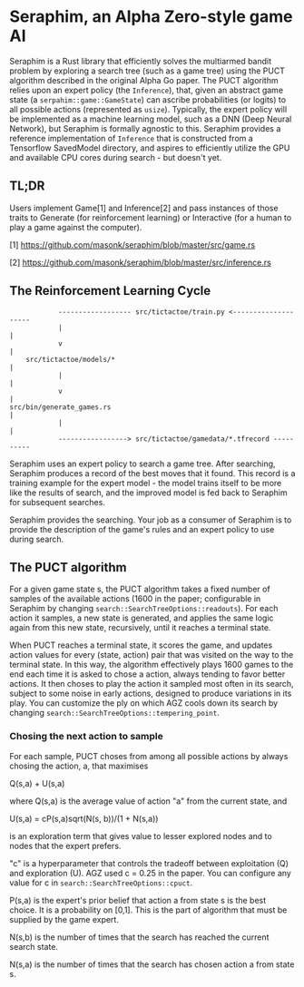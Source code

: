# Seraphim, an Alpha Zero-style game AI

Seraphim is a Rust library that efficiently solves the multiarmed bandit problem by exploring a search tree (such as a game tree) using the PUCT algorithm described in the original Alpha Go paper. The PUCT algorithm relies upon an expert policy (the `Inference`), that, given an abstract game state (a `serpahim::game::GameState`) can ascribe probabilities (or logits) to all possible actions (represented as `usize`).  Typically, the expert policy will be implemented as a machine learning model, such as a DNN (Deep Neural Network), but Seraphim is formally agnostic to this. Seraphim provides a reference implementation of `Inference` that is constructed from a Tensorflow SavedModel directory, and aspires to efficiently utilize the GPU and available CPU cores during search - but doesn't yet.

## TL;DR
Users implement Game[1] and Inference[2] and pass instances of those traits to Generate (for reinforcement learning) or Interactive (for a human to play a game against the computer).

[1] https://github.com/masonk/seraphim/blob/master/src/game.rs

[2] https://github.com/masonk/seraphim/blob/master/src/inference.rs

## The Reinforcement Learning Cycle
```
            ------------------ src/tictactoe/train.py <--------------------
            |                                                             |
            v                                                             |
    src/tictactoe/models/*                                                |
            |                                                             |
            v                                                             |
src/bin/generate_games.rs                                                 |
            |                                                             |
            -----------------> src/tictactoe/gamedata/*.tfrecord ----------
```

Seraphim uses an expert policy to search a game tree. After searching, Seraphim produces a record
of the best moves that it found. This record is a training example for the expert model - the model
trains itself to be more like the results of search, and the improved model is fed back to Seraphim
for subsequent searches.

Seraphim provides the searching. Your job as a consumer of Seraphim is to provide the description of the game's rules and an expert policy to use during search.


## The PUCT algorithm

For a given game state s, the PUCT algorithm takes a fixed number of samples  of the available actions (1600 in the paper; configurable in Seraphim by changing `search::SearchTreeOptions::readouts`). For each action it samples, a new state is generated, and applies the same logic again from this new state, recursively, until it reaches a terminal state.

When PUCT reaches a terminal state, it scores the game, and updates action values for every (state, action) pair that was visited on the way to the terminal state. In this way, the algorithm effectively plays 1600 games to the end each time it is asked to chose a action, always tending to favor better actions. It then choses to play the action it sampled most often in its search, subject to some noise in early actions, designed to produce variations in its play. You can customize the ply on which AGZ cools down its search by changing `search::SearchTreeOptions::tempering_point`. 

### Chosing the next action to sample

For each sample, PUCT choses from among all possible actions by always chosing the action, a, that maximises

Q(s,a) + U(s,a)

where Q(s,a) is the average value of action "a" from the current state, and

U(s,a) = cP(s,a)sqrt(N(s, b))/(1 + N(s,a))

is an exploration term that gives value to lesser explored nodes and to nodes that the expert prefers.

"c" is a hyperparameter that controls the tradeoff between exploitation (Q) and exploration (U). AGZ used c = 0.25 in the paper. You can configure any value for c in `search::SearchTreeOptions::cpuct`.

P(s,a) is the expert's prior belief that action a from state s is the best choice. It is a probability on [0,1]. This is the part of algorithm that must be supplied by the game expert.

N(s,b) is the number of times that the search has reached the current search state.

N(s,a) is the number of times that the search has chosen action a from state s. 
